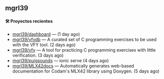 ## mgrl39 












#### 🛠 Proyectos recientes

- [mgrl39/dashboard](https://github.com/mgrl39/dashboard) —  (1 day ago)
- [mgrl39/vfydb](https://github.com/mgrl39/vfydb) — A curated set of C programming exercises to be used with the VFY tool. (2 days ago)
- [mgrl39/vfy](https://github.com/mgrl39/vfy) — A tool for practicing C programming exercises with little verification. (3 days ago)
- [mgrl39/puigsounds](https://github.com/mgrl39/puigsounds) — ionic serve (4 days ago)
- [mgrl39/MLX42docs](https://github.com/mgrl39/MLX42docs) — Automatically generates web-based documentation for Codam&#39;s MLX42 library using Doxygen. (5 days ago)




